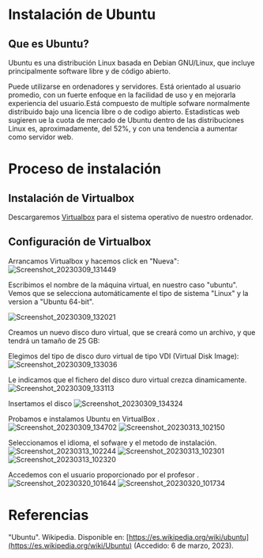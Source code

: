 # Instalación de Ubuntu

## Que es Ubuntu?

Ubuntu es una distribución Linux basada en Debian GNU/Linux, que incluye principalmente software libre y de código abierto.

Puede utilizarse en ordenadores y servidores. Está orientado al usuario promedio, con un fuerte enfoque en la facilidad de uso y en mejorarla experiencia del usuario.Está compuesto de multiple sofware normalmente distribuido bajo una licencia libre o de codigo abierto. Estadisticas web sugieren ue la cuota de mercado de Ubuntu dentro de las distribuciones Linux es, aproximadamente, del 52%, y con una tendencia a aumentar como servidor web.

# Proceso de instalación

## Instalación de Virtualbox

Descargaremos [Virtualbox](https://www.virtualbox.org/) para el sistema operativo de nuestro ordenador.

## Configuración de Virtualbox

Arrancamos Virtualbox y hacemos click en "Nueva":
![Screenshot_20230309_131449](https://user-images.githubusercontent.com/122264628/227887358-6e740c3d-b79e-4f70-8a70-84f5446055ea.png)



Escribimos el nombre de la máquina virtual, en nuestro caso "ubuntu". Vemos que se selecciona automáticamente el tipo de sistema "Linux" y la version a "Ubuntu 64-bit".

![Screenshot_20230309_132021](https://user-images.githubusercontent.com/122264628/227887552-ee10574f-db57-470f-9d4d-5638f38599cb.png)

Creamos un nuevo disco duro virtual, que se creará como un archivo, y que tendrá un tamaño de 25 GB:

Elegimos del tipo de disco duro virtual de tipo VDI (Virtual Disk Image):
  ![Screenshot_20230309_133036](https://user-images.githubusercontent.com/122264628/227888347-0295e755-bf26-4a81-9258-c7c802ffd684.png)

Le indicamos que el fichero del disco duro virtual crezca dinamicamente.
![Screenshot_20230309_133113](https://user-images.githubusercontent.com/122264628/227888401-dc3552c3-7079-4975-8b1b-b6477b08cebd.png)

Insertamos el disco 
![Screenshot_20230309_134324](https://user-images.githubusercontent.com/122264628/228460838-a251731f-0687-4ed5-a53a-5277ff25158b.png)

Probamos e instalamos Ubuntu en VirtualBox .
![Screenshot_20230309_134702](https://user-images.githubusercontent.com/122264628/228461146-58d27781-cb1d-4fcf-ae31-e559cfdf6884.png)
![Screenshot_20230313_102150](https://user-images.githubusercontent.com/122264628/228461154-3a507972-b45b-4712-a302-87ee9075c59f.png)

Seleccionamos el idioma, el sofware y el metodo de instalación.
![Screenshot_20230313_102244](https://user-images.githubusercontent.com/122264628/228461383-11dcf770-8c62-4104-8fb8-0db6041329ac.png)
![Screenshot_20230313_102301](https://user-images.githubusercontent.com/122264628/228461543-dc93dff3-7e30-4ab4-a633-8d87a2546a2b.png)
![Screenshot_20230313_102320](https://user-images.githubusercontent.com/122264628/228461566-f347ff6e-5188-4aaf-8f48-15ef96b4c11d.png)

Accedemos con el usuario proporcionado por el profesor . 
![Screenshot_20230320_101644](https://user-images.githubusercontent.com/122264628/228461905-fcc28319-dfd1-4fed-beec-6394a6dc8bc9.png)
![Screenshot_20230320_101734](https://user-images.githubusercontent.com/122264628/228461926-6ac7f031-fd00-4f2f-9141-a532295ff6ef.png)

# Referencias

"Ubuntu". Wikipedia. Disponible en: [https://es.wikipedia.org/wiki/ubuntu](https://es.wikipedia.org/wiki/Ubuntu) (Accedido: 6 de marzo, 2023).
